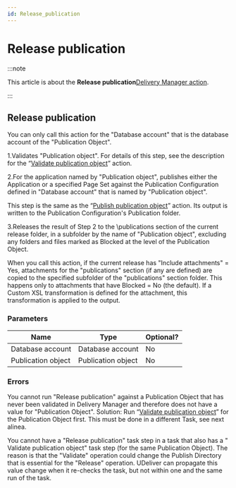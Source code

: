```yaml
---
id: Release_publication
---
```


# Release publication




:::note

This article is about the **Release publication**[Delivery Manager action](/docs/Continuous_delivery/Delivery_Manager_actions_by_name).

:::

## **Release publication**

You can only call this action for the "Database account" that is the database account of the "Publication Object".

1.Validates "Publication object". For details of this step, see the description for the “[Validate publication object](/docs/Continuous_delivery/Delivery_Manager_actions_by_name/Validate_publication_object.md)” action.

2.For the application named by "Publication object", publishes either the Application or a specified Page Set against the Publication Configuration defined in "Database account" that is named by "Publication object".

This step is the same as the “[Publish publication object](/docs/Continuous_delivery/Delivery_Manager_actions_by_name/Publish_publication_object.md)” action. Its output is written to the Publication Configuration's Publication folder.


3.Releases the result of Step 2 to the \\publications section of the current release folder, in a subfolder by the name of "Publication object", excluding any folders and files marked as Blocked at the level of the Publication Object.

When you call this action, if the current release has "Include attachments" = Yes, attachments for the "publications" section (if any are defined) are copied to the specified subfolder of the "publications" section folder. This happens only to attachments that have Blocked = No (the default). If a Custom XSL transformation is defined for the attachment, this transformation is applied to the output.

### Parameters

|**Name**|**Type**|**Optional?**|
|--------|--------|--------|
|Database account|Database account|No      |
|Publication object|Publication object|No      |



### Errors

You cannot run "Release publication" against a Publication Object that has never been validated in Delivery Manager and therefore does not have a value for "Publication Object". Solution: Run “[Validate publication object](/docs/Continuous_delivery/Delivery_Manager_actions_by_name/Validate_publication_object.md)” for the Publication Object first. This must be done in a different Task, see next alinea.

You cannot have a "Release publication" task step in a task that also has a " Validate publication object" task step (for the same Publication Object). The reason is that the "Validate" operation could change the Publish Directory that is essential for the "Release" operation. UDeliver can propagate this value change when it re-checks the task, but not within one and the same run of the task.